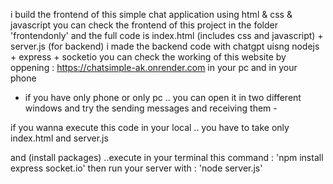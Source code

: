i build the frontend of this simple chat application using html & css & javascript
you can check the frontend of this project in the folder 'frontendonly'
and the full code is index.html (includes css and javascript) + server.js (for backend) 
i made the backend code with chatgpt uisng nodejs + express + socketio
you can check the working of this website by oppening : https://chatsimple-ak.onrender.com in your pc and in your phone 
- if you have only phone or only pc .. you can open it in two different windows and try the sending messages and receiving them -

if you wanna execute this code in your local .. you have to take only index.html and server.js 

and (install packages) ..execute in your terminal this command  : 'npm install express socket.io'
then run your server with : 'node server.js'
